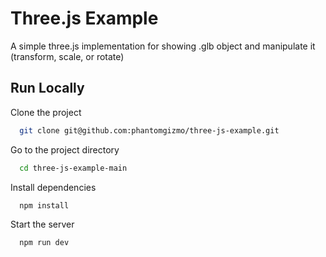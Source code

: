 
# Three.js Example

A simple three.js implementation for showing .glb object and manipulate it (transform, scale, or rotate)


## Run Locally

Clone the project

```bash
  git clone git@github.com:phantomgizmo/three-js-example.git
```

Go to the project directory

```bash
  cd three-js-example-main
```

Install dependencies

```bash
  npm install
```

Start the server

```bash
  npm run dev
```

